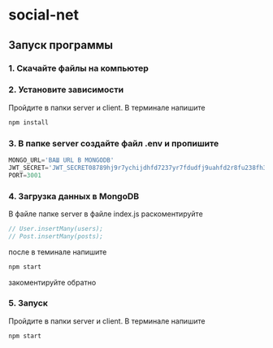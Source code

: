 # social-net

## Запуск программы
### 1. Скачайте файлы на компьютер

### 2. Установите зависимости
Пройдите в папки server и client. В терминале напишите 
```bash
npm install
```

### 3. В папке server создайте файл .env и пропишите 
```javascript 
MONGO_URL='ВАШ URL В MONGODB'
JWT_SECRET='JWT_SECRET08789hj9r7ychijdhfd7237yr7fdudfj9uahfd2r8fu238fh3e09iejncau90uie'
PORT=3001
```

### 4. Загрузка данных в MongoDB
В файле папке server в файле index.js раскоментируйте 
```javascript 
// User.insertMany(users);
// Post.insertMany(posts);
```
после в теминале напишите 
```bash
npm start
```
закоментируйте обратно

### 5. Запуск
Пройдите в папки server и client. В терминале напишите
```bash
npm start
```



